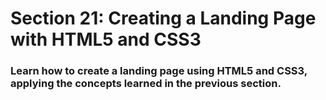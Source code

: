 # Section 21: Creating a Landing Page with HTML5 and CSS3
### Learn how to create a landing page using HTML5 and CSS3, applying the concepts learned in the previous section.